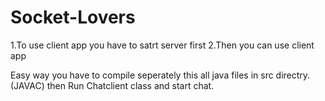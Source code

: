 # Socket-Lovers

1.To use client app you have to satrt server first
2.Then you can use client app

Easy way you have to compile seperately this all java files in src directry.(JAVAC)
then Run Chatclient class  and start chat.

